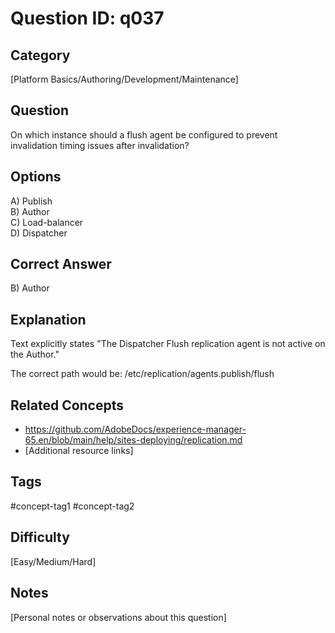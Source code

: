 # Question ID: q037

## Category
[Platform Basics/Authoring/Development/Maintenance]

## Question
On which instance should a flush agent be configured to prevent invalidation timing issues after invalidation?

## Options
A) Publish  <br /> 
B) Author  <br /> 
C) Load-balancer <br /> 
D) Dispatcher  <br /> 

## Correct Answer
B) Author 

## Explanation
Text explicitly states "The Dispatcher Flush replication agent is not active on the Author."

The correct path would be:
/etc/replication/agents.publish/flush

## Related Concepts
- https://github.com/AdobeDocs/experience-manager-65.en/blob/main/help/sites-deploying/replication.md 
- [Additional resource links]

## Tags
#concept-tag1 #concept-tag2

## Difficulty
[Easy/Medium/Hard]

## Notes
[Personal notes or observations about this question]